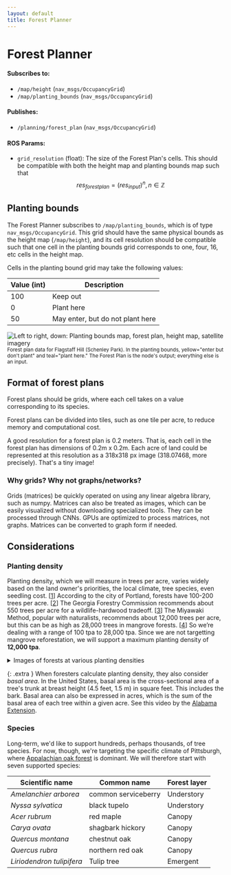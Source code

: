 ```yaml
---
layout: default
title: Forest Planner
---
```


# Forest Planner

#### Subscribes to:

- `/map/height` (`nav_msgs/OccupancyGrid`)
- `/map/planting_bounds` (`nav_msgs/OccupancyGrid`)

#### Publishes:

- `/planning/forest_plan` (`nav_msgs/OccupancyGrid`)

#### ROS Params:

- `grid_resolution` (float): The size of the Forest Plan's cells. This should be compatible with both the height map and planting bounds map such that $$res_{forest plan} = (res_{input})^n, n \in \mathbb{Z}$$

## Planting bounds

The Forest Planner subscribes to `/map/planting_bounds`, which is of type `nav_msgs/OccupancyGrid`. This grid should have the same physical bounds as the height map (`/map/height`), and its cell resolution should be compatible such that one cell in the planting bounds grid corresponds to one, four, 16, etc cells in the height map.

Cells in the planting bound grid may take the following values:

| Value (int) | Description                      |
| ----------- | -------------------------------- |
| 100         | Keep out                         |
| 0           | Plant here                       |
| 50          | May enter, but do not plant here |

![Left to right, down: Planting bounds map, forest plan, height map, satellite imagery](/assets/images/forest-planner-subplots.png)
<small>Forest plan data for Flagstaff Hill (Schenley Park). In the planting bounds, yellow="enter but don't plant" and teal="plant here." The Forest Plan is the node's output; everything else is an input.</small>

## Format of forest plans

Forest plans should be grids, where each cell takes on a value corresponding to its species.

Forest plans can be divided into tiles, such as one tile per acre, to reduce memory and computational cost.

A good resolution for a forest plan is 0.2 meters. That is, each cell in the forest plan has dimensions of 0.2m x 0.2m. Each acre of land could be represented at this resolution as a 318x318 px image (318.07468, more precisely). That's a tiny image!

### Why grids? Why not graphs/networks?

Grids (matrices) be quickly operated on using any linear algebra library, such as numpy. Matrices can also be treated as images, which can be easily visualized without downloading specialized tools. They can be processed through CNNs. GPUs are optimized to process matrices, not graphs. Matrices can be converted to graph form if needed.

## Considerations

### Planting density

Planting density, which we will measure in trees per acre, varies widely based on the land owner's priorities, the local climate, tree species, even seedling cost. [[1][1]] According to the city of Portland, forests have 100-200 trees per acre. [[2][2]] The Georgia Forestry Commission recommends about 550 trees per acre for a wildlife-hardwood tradeoff. [[3][3]] The Miyawaki Method, popular with naturalists, recommends about 12,000 trees per acre, but this can be as high as 28,000 trees in mangrove forests. [[4][4]] So we’re dealing with a range of 100 tpa to 28,000 tpa. Since we are not targetting mangrove reforestation, we will support a maximum planting density of **12,000 tpa**.

<details markdown="block">
<summary> Images of forests at various planting densities</summary>

![308 tpa forest](/assets/images/forest-planner-308tpa.png)

<small>A 308 tpa forest, according to the [Washington Farm Forestry Assosciation](https://www.wafarmforestry.com/sites/default/files/pdfs/Education/SFLO101/5-Planting.pdf).</small>

![550 tpa forest](/assets/images/forest-planner-550tpa.png)

<small>A 550 tpa forest, according to the [Washington Farm Forestry Assosciation](https://www.wafarmforestry.com/sites/default/files/pdfs/Education/SFLO101/5-Planting.pdf).</small>

![A Miyawaki forest, planted at approx. 12,000 tpa](/assets/images/forest-planner-miyawaki.jpg)

<small>A Miyawaki forest, planted at approx. 12,000 tpa.</small>

![A mangrove forest, which can reach 28,000 tpa. Credit: [JSTOR Daily](https://daily.jstor.org/the-magnificent-maligned-mangrove/)](/assets/images/forest-planner-mangrove.webp)

<small>A mangrove forest, which can reach 28,000 tpa.</small>

</details>

{: .extra }
When foresters calculate planting density, they also consider _basal area_. In the United States, basal area is the cross-sectional area of a tree's trunk at breast height (4.5 feet, 1.5 m) in square feet. This includes the bark. Basal area can also be expressed in acres, which is the sum of the basal area of each tree within a given acre. See this video by the [Alabama Extension](https://www.youtube.com/watch?v=8EmbJe4tVPQ).

### Species

Long-term, we'd like to support hundreds, perhaps thousands, of tree species. For now, though, we're targeting the specific climate of Pittsburgh, where [Appalachian oak forest](https://envirothonpa.org/documents/2-1_ForestTypesPA_001.pdf) is dominant. We will therefore start with seven supported species:

| Scientific name           | Common name         | Forest layer |
| ------------------------- | ------------------- | ------------ |
| _Amelanchier arborea_     | common serviceberry | Understory   |
| _Nyssa sylvatica_         | black tupelo        | Understory   |
| _Acer rubrum_             | red maple           | Canopy       |
| _Carya ovata_             | shagbark hickory    | Canopy       |
| _Quercus montana_         | chestnut oak        | Canopy       |
| _Quercus rubra_           | northern red oak    | Canopy       |
| _Liriodendron tulipifera_ | Tulip tree          | Emergent     |

[1]: https://thundersaidenergy.com/downloads/reforestation-what-planting-density-for-seedlings/
[2]: https://www.oregonmetro.gov/news/power-trees
[3]: https://gatrees.org/wp-content/uploads/2020/03/HowManyTreesShouldIPlantJuly2011.pdf
[4]: https://thewaterchannel.tv/thewaterblog/the-key-steps-of-the-miyawaki-method-to-plant-a-mini-forest/
